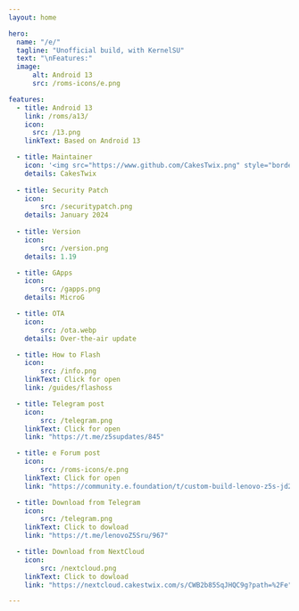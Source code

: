 ```yaml
---
layout: home

hero:
  name: "/e/"
  tagline: "Unofficial build, with KernelSU"
  text: "\nFeatures:"
  image: 
      alt: Android 13
      src: /roms-icons/e.png

features:
  - title: Android 13
    link: /roms/a13/
    icon: 
      src: /13.png
    linkText: Based on Android 13

  - title: Maintainer
    icon: '<img src="https://www.github.com/CakesTwix.png" style="border-radius: 10%;"/>'
    details: CakesTwix
  
  - title: Security Patch
    icon: 
        src: /securitypatch.png
    details: January 2024
  
  - title: Version
    icon: 
        src: /version.png
    details: 1.19

  - title: GApps
    icon: 
        src: /gapps.png
    details: MicroG

  - title: OTA
    icon: 
        src: /ota.webp
    details: Over-the-air update

  - title: How to Flash
    icon: 
        src: /info.png
    linkText: Click for open
    link: /guides/flashoss

  - title: Telegram post
    icon: 
        src: /telegram.png
    linkText: Click for open
    link: "https://t.me/z5supdates/845"

  - title: e Forum post
    icon: 
        src: /roms-icons/e.png
    linkText: Click for open
    link: "https://community.e.foundation/t/custom-build-lenovo-z5s-jd2019/52452"

  - title: Download from Telegram
    icon: 
        src: /telegram.png
    linkText: Click to dowload
    link: "https://t.me/lenovoZ5Sru/967"

  - title: Download from NextCloud
    icon: 
        src: /nextcloud.png
    linkText: Click to dowload
    link: "https://nextcloud.cakestwix.com/s/CWB2b85SqJHQC9g?path=%2Fe"

---
```





